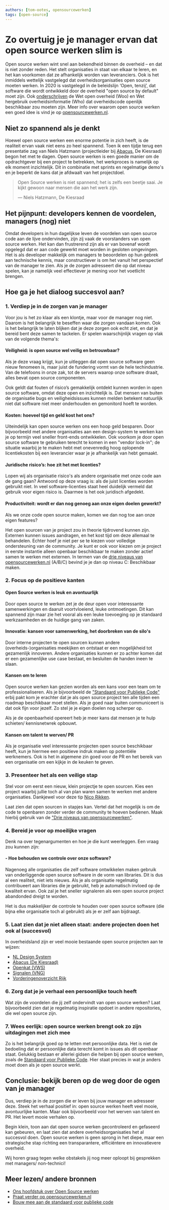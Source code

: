 ```yaml
---
authors: [tom-ootes, opensourcewerken]
tags: [open-source]
---
```

# Zo overtuig je je manager ervan dat open source werken slim is

Open source werken wint snel aan bekendheid binnen de overheid – en dat is niet zonder reden. Het stelt organisaties in staat van elkaar te leren, en het kan voorkomen dat ze afhankelijk worden van leveranciers. Ook is het inmiddels wettelijk vastgelegd dat overheidsorganisaties open source moeten werken. In 2020 is vastgelegd in de beleidslijn ‘Open, tenzij’, dat software die wordt ontwikkeld door de overheid "open source by default" moet zijn. Ook [onderschrijven](https://opensourcewerken.nl/page/view/b28e707b-2731-49bf-bcc6-ac693f1f250a/overzicht-wet-en-regelgeving) de Wet open overheid (Woo) en Wet hergebruik overheidsinformatie (Who) dat overheidscode openlijk beschikbaar zou moeten zijn. Meer info over waarom open source werken een goed idee is vind je op [opensourcewerken.nl](https://opensourcewerken.nl).

<!-- truncate -->

## Niet zo spannend als je denkt

Hoewel open source werken een enorme potentie in zich heeft, is de realiteit ervan vaak niet eens zo heel spannend. Toen ik een tijdje terug een presentatie zag van Niels Hatzmann (projectleider bij [Abacus](https://github.com/kiesraad/abacus), De Kiesraad) begon het met te dagen. Open source werken is een goede manier om de opdrachtgever bij een project te betrekken, het werkproces is namelijk op elk moment inzichtelijk. Dit in combinatie met sprints en regelmatige demo's en je beperkt de kans dat je afdwaalt van het projectdoel.

> Open Source werken is niet spannend; het is zelfs een beetje saai. Je kijkt gewoon naar mensen die aan het werk zijn.
>
> — Niels Hatzmann, De Kiesraad

## Het pijnpunt: developers kennen de voordelen, managers (nog) niet

Omdat developers in hun dagelijkse leven de voordelen van open source code aan de lijve ondervinden, zijn zíj vaak de voorstanders van open source werken. Het kan dan frustrerend zijn als er van bovenaf wordt opgelegd dat er aan code gewerkt moet worden in gesloten omgevingen. Het is als developer makkelijk om managers te beoordelen op hun gebrek aan technische kennis, maar constructiever is om het vanuit het perspectief van de manager te zien. Als je de zorgen adresseert die op dat niveau spelen, kan je namelijk veel effectiever je mening voor het voetlicht brengen.

## Hoe ga je het dialoog succesvol aan?

### 1. Verdiep je in de zorgen van je manager

Voor jou is het zo klaar als een klontje, maar voor de manager nog niet. Daarom is het belangrijk te beseffen waar die zorgen vandaan komen. Ook is het belangrijk te laten blijken dat je deze zorgen ook echt ziet, en dat je bereid bent deze samen te tackelen. Er spelen waarschijnlijk vragen op vlak van de volgende thema's:

#### Veiligheid: is open source wel veilig en betrouwbaar?

Als je deze vraag krijgt, kun je uitleggen dat open source software geen nieuw fenomeen is, maar juist de fundering vormt van de hele techindustrie. Van de telefoons in onze zak, tot de servers waarop onze software draait, alles bevat open source componenten.

Ook geldt dat fouten of risico’s gemakkelijk ontdekt kunnen worden in open source software, omdat deze open en inzichtelijk is. Dat mensen van buiten de organisatie bugs en veiligheidsissues kunnen melden betekent natuurlijk niet dat software niet meer onderhouden en gemonitord hoeft te worden.

#### Kosten: hoeveel tijd en geld kost het ons?

Uiteindelijk kan open source werken ons een hoop geld besparen. Door bijvoorbeeld met andere organisaties aan een design-system te werken kan je op termijn veel sneller front-ends ontwikkelen. Ook voorkom je door open source software te gebruiken terecht te komen in een "vendor lock-in"; de situatie waarbij je te maken hebt met onevenredig hoog oplopende licentiekosten bij een leverancier waar je je afhankelijk van hebt gemaakt.

#### Juridische risico’s: hoe zit het met licenties?

Lopen wij als organisatie risico's als andere organisatie met onze code aan de gang gaan? Antwoord op deze vraag is: als de juist licenties worden gebruikt niet. In veel software-licenties staat heel duidelijk vermeld dat gebruik voor eigen risico is. Daarmee is het ook juridisch afgedekt.

#### Productiviteit: wordt er dan nog genoeg aan onze eigen doelen gewerkt?

Als we onze code open source maken, komen we dan nog toe aan onze eigen features?

Het open sourcen van je project zou in theorie tijdrovend kunnen zijn. Externen kunnen issues aandragen, en het kost tijd om deze allemaal te behandelen. Echter hoef je niet per se te kiezen voor volledige ondersteuning van de community. Je kunt er ook voor kiezen om je project in eerste instantie alleen openbaar beschikbaar te maken zonder actief samen te werken met externen. In termen van de [drie niveaus van opensourcewerken.nl](https://opensourcewerken.nl/page/view/94ccca61-eac1-4441-b727-47db60661a3e/het-opensource-verhaal) (A/B/C) bevind je je dan op niveau C: Beschikbaar maken.

### 2. Focus op de positieve kanten

#### Open Source werken is leuk en avontuurlijk

Door open source te werken zet je de deur open voor interessante samenwerkingen en daaruit voortvloeiend, leuke ontmoetingen. Dit kan spannend zijn maar zie het vooral als een leuke toevoeging op je standaard werkzaamheden en de huidige gang van zaken.

#### Innovatie: kansen voor samenwerking, het doorbreken van de silo's

Door interne projecten te open sourcen kunnen andere (overheids-)organisaties meekijken en ontstaat er een mogelijkheid tot gezamenlijk innoveren. Andere organisaties kunnen er zo achter komen dat er een gezamenlijke use case bestaat, en besluiten de handen ineen te slaan.

#### Kansen om te leren

Open source werken kan gezien worden als een kans voor een team om te professionaliseren. Als je bijvoorbeeld de ["Standaard voor Publieke Code"](https://standaardvoorpubliekecode.nl/) erbij pakt kom je erachter dat je als open source project ten alle tijden een roadmap beschikbaar moet stellen. Als je goed naar buiten communiceert is dat ook fijn voor jezelf. Zo stel je je eigen doelen nog scherper op.

Als je de openbaarheid opereert heb je meer kans dat mensen je te hulp schieten/ kennisnetwrek opbouwt.

#### Kansen om talent te werven/ PR

Als je organisatie veel interessante projecten open source beschikbaar heeft, kun je hiermee een positieve indruk maken op potentiële werknemers. Ook is het in algemene zin goed voor de PR en het bereik van een organisatie om een kijkje in de keuken te geven.

### 3. Presenteer het als een veilige stap

Stel voor om eerst een nieuw, klein projectje te open sourcen. Kies een project waarbij jullie toch al van plan waren samen te werken met andere organisaties. Dankjewel voor deze tip [Nico Rikken](https://mastodon.nl/@nicorikken/113900204462330015).

Laat zien dat open sourcen in stapjes kan. Vertel dat het mogelijk is om de code te openbaren zonder verder de community te hoeven bedienen. Maak hierbij gebruik van de ["Drie niveaus van opensourcewerken"](https://opensourcewerken.nl/page/view/94ccca61-eac1-4441-b727-47db60661a3e/het-opensource-verhaal).

### 4. Bereid je voor op moeilijke vragen

Denk na over tegenargumenten en hoe je die kunt weerleggen. Een vraag zou kunnen zijn:

#### - Hoe behouden we controle over onze software?

Nagenoeg alle organisaties die zelf software ontwikkelen maken gebruik van onderliggende open source software in de vorm van libraries. Dit is dus al een realiteit, niet iets nieuws. Als je als organisatie regelmatig contribueert aan libraries die je gebruikt, heb je automatisch invloed op de kwaliteit ervan. Ook zal je het sneller signaleren als een open source project abandonded dreigt te worden.

Het is dus makkelijker de controle te houden over open source software (die bijna elke organisatie toch al gebruikt) als je er zelf aan bijdraagt.

### 5. Laat zien dat je niet alleen staat: andere projecten doen het ook al (succesvol)

In overheidsland zijn er veel mooie bestaande open source projecten aan te wijzen:

- [NL Design System](https://nldesignsystem.nl/componenten/)
- [Abacus (De Kiesraad)](https://github.com/kiesraad/abacus)
- [Openkat (VWS)](https://openkat.nl)
- [Signalen (VNG)](https://signalen.org/)
- [Vorderingenoverzicht Rijk](https://vorijk.nl/docs/introductie)

### 6. Zorg dat je je verhaal een persoonlijke touch heeft

Wat zijn de voordelen die jij zelf ondervindt van open source werken? Laat bijvoorbeeld zien dat je regelmatig inspiratie opdoet in andere repositories, die wel open source zijn.

### 7. Wees eerlijk: open source werken brengt ook zo zijn uitdagingen met zich mee

Zo is het belangrijk goed op te letten met persoonlijke data. Het is niet de bedoeling dat er persoonlijke data terecht komt in issues als dit openbaar staat. Gelukkig bestaan er allerlei gidsen die helpen bij open source werken, zoals de [Standaard voor Publieke Code](https://standaardvoorpubliekecode.nl/). Hier staat precies in wat je anders moet doen als je open source werkt.

## Conclusie: bekijk beren op de weg door de ogen van je manager

Dus, verdiep je in de zorgen die er leven bij jouw manager en adresseer deze. Steek het verhaal positief in: open source werken heeft veel mooie, avontuurlijke kanten. Maar ook bijvoorbeeld voor het werven van talent en PR. Het levert mooie verhalen op.

Begin klein, toon aan dat open source werken gecontroleerd en gefaseerd kan gebeuren, en laat zien dat andere overheidsorganisaties het al succesvol doen. Open source werken is geen sprong in het diepe, maar een strategische stap richting een transparantere, efficiëntere en innovatievere overheid.

Wij horen graag tegen welke obstakels jij nog meer oploopt bij gesprekken met managers/ non-technici!

## Meer lezen/ andere bronnen

- [Ons hoofdstuk over Open Source werken](/kennisbank/leidraad/open-source/)
- [Praat verder op opensourcewerken.nl](https://opensourcewerken.nl)
- [Bouw mee aan de standaard voor publieke code](https://standaardvoorpubliekecode.nl)
